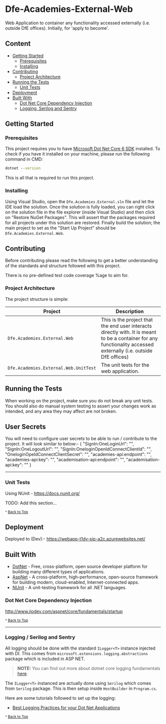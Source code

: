 # Dfe-Academies-External-Web

Web Application to container any functionality accessed externally (i.e. outside DfE offices). Initially, for 'apply to become'.

## Content

- [Getting Started](#getting-started)
  - [Prerequisites](#prerequisites)
  - [Installing](#installing)
- [Contributing](#contributing)
  - [Project Architecture](#project-architecture)
- [Running the Tests](#running-the-tests)
  - [Unit Tests](#unit-tests)
- [Deployment](#deployment)
- [Built With](#built-with)
  - [Dot Net Core Dependency Injection](#dot-net-core-dependency-injection)
  - [Logging, Serilog and Sentry](#logging-serilog-sentry)

## Getting Started

### Prerequisites

This project requires you to have [Microsoft Dot Net Core 6 SDK](https://dotnet.microsoft.com/en-us/download/dotnet/6.0) installed. 
To check if you have it installed on your machine, please run the following command in CMD:

```cmd
dotnet --version
```

This is all that is required to run this project.

### Installing

Using Visual Studio, open the `Dfe.Academies.External.sln` file and let the IDE load the solution. 
Once the solution is fully loaded, you can right click on the solution file in the file explorer (inside Visual Studio) and then click on "Restore NuGet Packages". 
This will assert that the packages required for all projects under this solution are restored. 
Finally build the solution; the main project to set as the "Start Up Project" should be `Dfe.Academies.External.Web`.

## Contributing

Before contributing please read the following to get a better understanding of the standards and structure followed with this project.

There is no pre-defined test code coverage %age to aim for.

### Project Architecture

The project structure is simple:

| Project | Description |
| - | - |
| `Dfe.Academies.External.Web` | This is the project that the end user interacts directly with. It is meant to be a container for any functionality accessed externally (i.e. outside DfE offices) |
| `Dfe.Academies.External.Web.UnitTest` | The unit tests for the web application. |

## Running the Tests

When working on the project, make sure you do not break any unit tests. You should also do manual system testing to assert your changes work as intended, and any area they may affect are not broken.

## User Secrets

You will need to configure user secrets to be able to run / contribute to the project. It will look similar to below:-
{
  "SignIn:OneLoginUrl": "",
  "SignIn:OneLogoutUrl": "",
  "SignIn:OneloginOpenIdConnectClientId": "",
  "OneloginOpeIdConnectClientSecret": "",
  "academies-api:endpoint": "",
  "academies-api:key": "",
  "academisation-api:endpoint": "",
  "academisation-api:key": ""
}

---

### Unit Tests

Using NUnit - https://docs.nunit.org/

TODO: Add this section...

<small>^ [Back to Top](#Dfe-Academies-External-Web)</small>

## Deployment

Deployed to (Dev):-
https://webapp-t1dv-sip-a2c.azurewebsites.net/

## Built With

- [DotNet](https://dotnet.microsoft.com/learn/dotnet/what-is-dotnet) - Free, cross-platform, open source developer platform for building many different types of applications.
- [AspNet](https://docs.microsoft.com/en-us/aspnet/core/introduction-to-aspnet-core?view=aspnetcore-3.1) - A cross-platform, high-performance, open-source framework for building modern, cloud-enabled, Internet-connected apps.
- [NUnit](https://nunit.org/) - A unit-testing framework for all .NET languages.

### Dot Net Core Dependency Injection

http://www.jiodev.com/aspnet/core/fundamentals/startup

<small>^ [Back to Top](#Dfe-Academies-External-Web)</small>


---

### Logging / Serilog and Sentry

All logging should be done with the standard `ILogger<T>` instance injected with DI. 
This comes from `microsoft.extensions.logging.abstractions` package which is included in ASP NET.

> **NOTE:** You can find out more about dotnet core logging fundamentals [here](https://docs.microsoft.com/en-us/aspnet/core/fundamentals/logging/?view=aspnetcore-3.1).

The `ILogger<T>` instanced are actually done using `Serilog` which comes from `Serilog` package. 
This is then setup inside `HostBuilder` in `Program.cs`.

Here are some tutorials followed to set up the logging:
- [Best Logging Practices for your Dot Net Applications](https://coralogix.com/log-analytics-blog/net-logging-best-practices-for-your-net-application/)

<small>^ [Back to Top](#Dfe-Academies-External-Web)</small>


